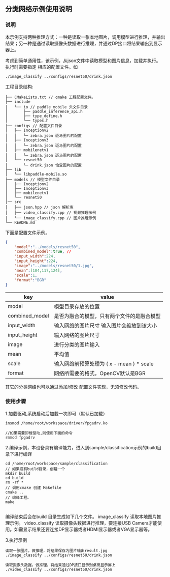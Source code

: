 ## 分类网络示例使用说明

### 说明

本示例支持两种推理方式：一种是读取一张本地图片，调用模型进行推理，并输出结果；另一种是通过读取摄像头数据进行推理，并通过DP接口将结果输出到显示器上。

考虑到简单通用性，该示例，从json文件中读取模型和图片信息，加载并执行。
执行时需要指定 相应的配置文件。如 

```
./image_classify ../configs/resnet50/drink.json   
```

工程目录结构:

```
├── CMakeLists.txt // cmake 工程配置文件。
├── include 
│   └── io // paddle_mobile 头文件目录
│       ├── paddle_inference_api.h
│       ├── type_define.h
│       └── types.h
├── configs // 配置文件目录
│   ├── Inceptionv2
│   │   └─ zebra.json 斑马图片的配置
│   ├── Inceptionv3
│   │   └─ zebra.json 斑马图片的配置
│   ├── mobilenetv1
│   │   └─ zebra.json 斑马图片的配置
│   └── resnet50
│       └─ drink.json 怡宝图片的配置
├── lib
│   └── libpaddle-mobile.so
├── models // 模型文件目录
│   ├── Inceptionv2
│   ├── Inceptionv3
│   ├── mobilenetv1
│   └── resnet50
│── src
│   ├── json.hpp // json 解析库
│   ├── video_classify.cpp // 视频推理示例
│   └── image_classify.cpp // 图片推理示例
└── README.md
```

下面是配置文件示例。

``` JSON
{
	"model":"../models/resnet50", 
	"combined_model":true, // 
	"input_width":224,
	"input_height":224,
	"image":"../models/resnet50/1.jpg",
	"mean":[104,117,124],
	"scale":1,
	"format":"BGR"
}
```
| key            | value                                      |
| -------------- | ------------------------------------------ |
| model          | 模型目录存放的位置                         |
| combined_model | 是否为融合的模型，只有两个文件的是融合模型 |
| input_width    | 输入网络的图片尺寸 输入图片会缩放到该大小  |
| input_height   | 输入网络的图片尺寸                         |
| image          | 进行分类的图片输入                         |
| mean           | 平均值                                     |
| scale          | 输入网络前预算处理为 ( x - mean ) * scale  |
| format         | 网络所需要的格式，OpenCV默认是BGR          |

其它的分类网络也可以通过添加/修改 配置文件实现，无须修改代码。

### 使用步骤

1.加载驱动,系统启动后加载一次即可（默认已加载）

```
insmod /home/root/workspace/driver/fpgadrv.ko

//如果需要卸载驱动,则使用下面的命令
rmmod fpgadrv
```

2.编译示例，本设备具有编译能力，进入到sample/classification示例的build目录下进行编译

```
cd /home/root/workspace/sample/classification
// 如果没有build目录，创建一个
mkdir build
cd build
rm -rf *
// 调用cmake 创建 Makefile 
cmake ..
// 编译工程。
make
	
```

编译结束后会在build 目录生成如下几个文件。
image\_classify 读取本地图片推理示例。
video\_classify 读取摄像头数据进行推理，要连接USB Camera才能使用。如需显示结果还要连接DP显示器或者HDMI显示器或者VGA显示器等。

3.执行示例<br>

```
读取一张图片，做推理，将结果保存为图片输出result.jpg
./image_classify ../configs/resnet50/drink.json        

读取摄像头数据，做推理，将结果通过DP接口显示到桌面显示屏上
./video_classify ../configs/resnet50/drink.json
  
```

